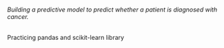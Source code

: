 ###### Building a predictive model to predict whether a patient is diagnosed with cancer.

Practicing pandas and scikit-learn library
